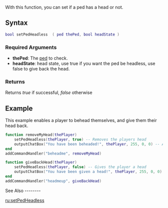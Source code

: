 With this function, you can set if a ped has a head or not.

Syntax
------

``` lua
bool setPedHeadless  ( ped thePed, bool headState )
```

### Required Arguments

-   **thePed**: The [ped](/docs/ped.md "wikilink") to check.
-   **headState**: head state, use true if you want the ped be headless, use false to give back the head.

### Returns

Returns *true* if successful, *false* otherwise

Example
-------

<section name="Server" class="server" show="true">
This example enables a player to behead themselves, and give them their head back.

``` lua
function removeMyHead(thePlayer)
    setPedHeadless(thePlayer, true) -- Removes the players head
    outputChatBox("You have been beheaded!", thePlayer, 255, 0, 0) -- A confirmation message for the player
end
addCommandHandler("beheadme", removeMyHead)

function giveBackHead(thePlayer)
    setPedHeadless(thePlayer, false) -- Gives the player a head
    outputChatBox("You have been given a head!", thePlayer, 255, 0, 0) -- A confirmation message for the player
end
addCommandHandler("headmeup", giveBackHead)
```

</section>
See Also
--------

[ru:setPedHeadless](/docs/ru-setpedheadless.md "wikilink")
